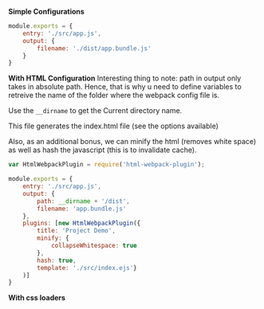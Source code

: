 **Simple Configurations**

```js
module.exports = {
    entry: './src/app.js',
    output: {
        filename: './dist/app.bundle.js'
    }
}
```

**With HTML Configuration**
Interesting thing to note: path in output only takes in absolute path.
Hence, that is why u need to define variables to retreive the name of the folder where the webpack config file is.

Use the `__dirname` to get the Current directory name.

This file generates the index.html file (see the options available)

Also, as an additional bonus, we can minify the html (removes white space) as well as hash the javascript (this is to invalidate cache).

```js
var HtmlWebpackPlugin = require('html-webpack-plugin');

module.exports = {
    entry: './src/app.js',
    output: {
        path: __dirname + '/dist',
        filename: 'app.bundle.js'
    },
    plugins: [new HtmlWebpackPlugin({
        title: 'Project Demo',
        minify: {
            collapseWhitespace: true
        },
        hash: true,
        template: './src/index.ejs'}
    )]
}
```


**With css loaders**

